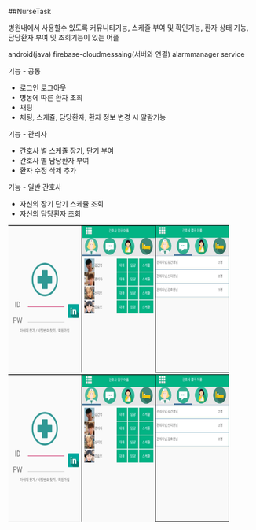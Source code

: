 ##NurseTask

병원내에서 사용할수 있도록 커뮤니티기능, 스케쥴 부여 및 확인기능, 환자 상태 기능, 담당환자 부여 및 조회기능이 있는 어플

android(java) firebase-cloudmessaing(서버와 연결) alarmmanager service

기능 - 공통
* 로그인 로그아웃
* 병동에 따른 환자 조회
* 채팅
* 채팅, 스케쥴, 담당환자, 환자 정보 변경 시 알람기능

기능 - 관리자
* 간호사 별 스케쥴 장기, 단기 부여
* 간호사 별 담당환자 부여
* 환자 수정 삭제 추가

기능 - 일반 간호사
* 자신의 장기 단기 스케쥴 조회
* 자신의 담당환자 조회

<img src = './img/login.jpg' width = '150' height = '300'/><img src = './img/adminTabOne.jpg' width = '150' height = '300'/><img src = './img/adminTabTwo.jpg' width = '150' height = '300'/>
<br/>
<img src = './img/login.jpg' width = '150' height = '300'/><img src = './img/adminTabOne.jpg' width = '150' height = '300'/><img src = './img/adminTabTwo.jpg' width = '150' height = '300'/>
